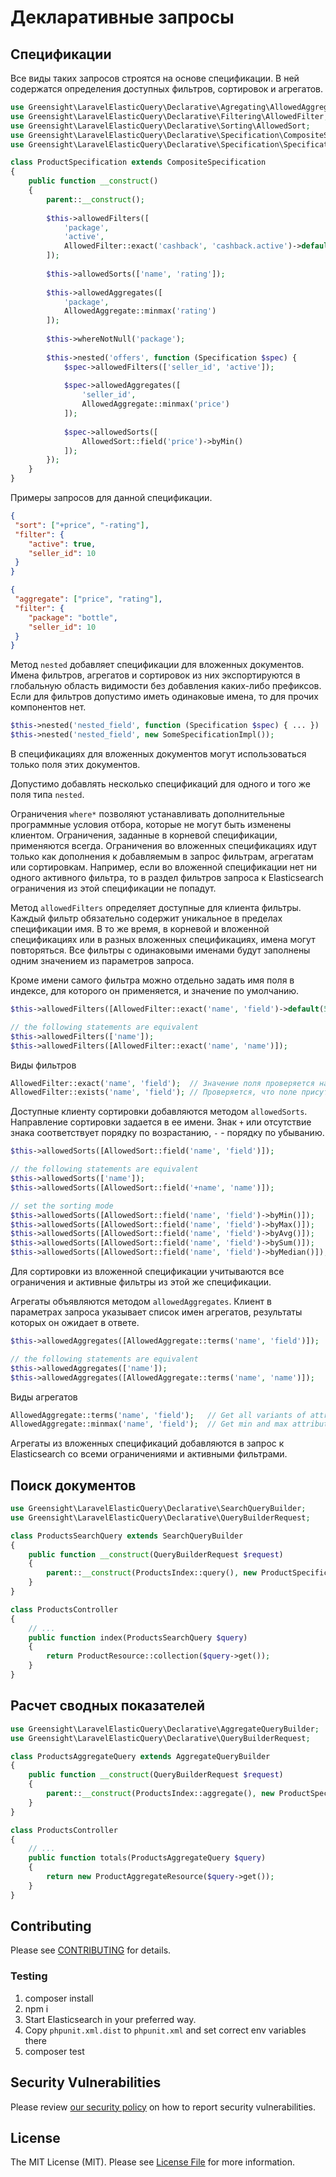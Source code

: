 # Декларативные запросы

## Спецификации

Все виды таких запросов строятся на основе спецификации. В ней содержатся определения доступных фильтров, сортировок и
агрегатов.

```php
use Greensight\LaravelElasticQuery\Declarative\Agregating\AllowedAggregate;
use Greensight\LaravelElasticQuery\Declarative\Filtering\AllowedFilter;
use Greensight\LaravelElasticQuery\Declarative\Sorting\AllowedSort;
use Greensight\LaravelElasticQuery\Declarative\Specification\CompositeSpecification;
use Greensight\LaravelElasticQuery\Declarative\Specification\Specification;

class ProductSpecification extends CompositeSpecification
{
    public function __construct()
    {
        parent::__construct();
        
        $this->allowedFilters([
            'package',
            'active',
            AllowedFilter::exact('cashback', 'cashback.active')->default(true)
        ]);
        
        $this->allowedSorts(['name', 'rating']);
        
        $this->allowedAggregates([
            'package',
            AllowedAggregate::minmax('rating')
        ]);
        
        $this->whereNotNull('package');
        
        $this->nested('offers', function (Specification $spec) {
            $spec->allowedFilters(['seller_id', 'active']);
            
            $spec->allowedAggregates([
                'seller_id',
                AllowedAggregate::minmax('price')
            ]);
            
            $spec->allowedSorts([
                AllowedSort::field('price')->byMin()
            ]);
        });
    }
}
```

Примеры запросов для данной спецификации.
```json
{
 "sort": ["+price", "-rating"],
 "filter": {
    "active": true,
    "seller_id": 10
 }
}
```
```json
{
 "aggregate": ["price", "rating"],
 "filter": {
    "package": "bottle",
    "seller_id": 10
 }
}
```
Метод `nested` добавляет спецификации для вложенных документов. Имена фильтров, агрегатов и сортировок из них
экспортируются в глобальную область видимости без добавления каких-либо префиксов. Если для фильтров допустимо иметь
одинаковые имена, то для прочих компонентов нет.

```php
$this->nested('nested_field', function (Specification $spec) { ... })
$this->nested('nested_field', new SomeSpecificationImpl());
```

В спецификациях для вложенных документов могут использоваться только поля этих документов.

Допустимо добавлять несколько спецификаций для одного и того же поля типа `nested`.

Ограничения `where*` позволяют устанавливать дополнительные программные условия отбора, которые не могут быть изменены
клиентом. Ограничения, заданные в корневой спецификации, применяются всегда. Ограничения во вложенных спецификациях идут
только как дополнения к добавляемым в запрос фильтрам, агрегатам или сортировкам. Например, если во вложенной
спецификации нет ни одного активного фильтра, то в раздел фильтров запроса к Elasticsearch ограничения из этой
спецификации не попадут.

Метод `allowedFilters` определяет доступные для клиента фильтры. Каждый фильтр обязательно содержит уникальное в пределах
спецификации имя. В то же время, в корневой и вложенной спецификациях или в разных вложенных спецификациях, имена могут
повторяться. Все фильтры с одинаковыми именами будут заполнены одним значением из параметров запроса.

Кроме имени самого фильтра можно отдельно задать имя поля в индексе, для которого он применяется, и значение по умолчанию.

```php
$this->allowedFilters([AllowedFilter::exact('name', 'field')->default(500)]);

// the following statements are equivalent
$this->allowedFilters(['name']);
$this->allowedFilters([AllowedFilter::exact('name', 'name')]);
```

Виды фильтров

```php
AllowedFilter::exact('name', 'field');  // Значение поля проверяется на равенство одному из заданных
AllowedFilter::exists('name', 'field'); // Проверяется, что поле присутствует в документе и имеет ненулевое значение
```

Доступные клиенту сортировки добавляются методом `allowedSorts`. Направление сортировки задается в ее имени.
Знак `+` или отсутствие знака соответствует порядку по возрастанию, `-` - порядку по убыванию.

```php
$this->allowedSorts([AllowedSort::field('name', 'field')]);

// the following statements are equivalent
$this->allowedSorts(['name']);
$this->allowedSorts([AllowedSort::field('+name', 'name')]);

// set the sorting mode
$this->allowedSorts([AllowedSort::field('name', 'field')->byMin()]);
$this->allowedSorts([AllowedSort::field('name', 'field')->byMax()]);
$this->allowedSorts([AllowedSort::field('name', 'field')->byAvg()]);
$this->allowedSorts([AllowedSort::field('name', 'field')->bySum()]);
$this->allowedSorts([AllowedSort::field('name', 'field')->byMedian()]);
```

Для сортировки из вложенной спецификации учитываются все ограничения и активные фильтры из этой же спецификации.

Агрегаты объявляются методом `allowedAggregates`. Клиент в параметрах запроса указывает список имен агрегатов, результаты
которых он ожидает в ответе.

```php
$this->allowedAggregates([AllowedAggregate::terms('name', 'field')]);

// the following statements are equivalent
$this->allowedAggregates(['name']);
$this->allowedAggregates([AllowedAggregate::terms('name', 'name')]);
```

Виды агрегатов

```php
AllowedAggregate::terms('name', 'field');   // Get all variants of attribute values
AllowedAggregate::minmax('name', 'field');  // Get min and max attribute values
```

Агрегаты из вложенных спецификаций добавляются в запрос к Elasticsearch со всеми ограничениями и активными фильтрами.

## Поиск документов

```php
use Greensight\LaravelElasticQuery\Declarative\SearchQueryBuilder;
use Greensight\LaravelElasticQuery\Declarative\QueryBuilderRequest;

class ProductsSearchQuery extends SearchQueryBuilder
{
    public function __construct(QueryBuilderRequest $request)
    {
        parent::__construct(ProductsIndex::query(), new ProductSpecification(), $request);
    }
}
```

```php
class ProductsController
{
    // ...
    public function index(ProductsSearchQuery $query)
    {
        return ProductResource::collection($query->get());
    }
}
```

## Расчет сводных показателей

```php
use Greensight\LaravelElasticQuery\Declarative\AggregateQueryBuilder;
use Greensight\LaravelElasticQuery\Declarative\QueryBuilderRequest;

class ProductsAggregateQuery extends AggregateQueryBuilder
{
    public function __construct(QueryBuilderRequest $request)
    {
        parent::__construct(ProductsIndex::aggregate(), new ProductSpecification(), $request);
    }
}
```

```php
class ProductsController
{
    // ...
    public function totals(ProductsAggregateQuery $query)
    {
        return new ProductAggregateResource($query->get());
    }
}
```

## Contributing

Please see [CONTRIBUTING](.github/CONTRIBUTING.md) for details.

### Testing

1. composer install
2. npm i
3. Start Elasticsearch in your preferred way.
4. Copy `phpunit.xml.dist` to `phpunit.xml` and set correct env variables there
6. composer test

## Security Vulnerabilities

Please review [our security policy](../../security/policy) on how to report security vulnerabilities.

## License

The MIT License (MIT). Please see [License File](LICENSE.md) for more information.
